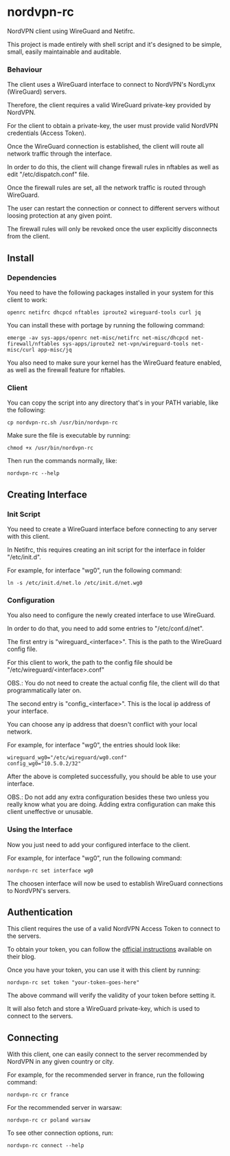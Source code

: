 # nordvpn-rc

NordVPN client using WireGuard and Netifrc.

This project is made entirely with shell script and it's designed to be simple, small, easily maintainable and auditable. 

### Behaviour

The client uses a WireGuard interface to connect to NordVPN's NordLynx (WireGuard) servers.

Therefore, the client requires a valid WireGuard private-key provided by NordVPN.

For the client to obtain a private-key, the user must provide valid NordVPN credentials (Access Token).

Once the WireGuard connection is established, the client will route all network traffic through the interface.

In order to do this, the client will change firewall rules in nftables as well as edit "/etc/dispatch.conf" file.

Once the firewall rules are set, all the network traffic is routed through WireGuard.

The user can restart the connection or connect to different servers without loosing protection at any given point.

The firewall rules will only be revoked once the user explicitly disconnects from the client.

## Install

### Dependencies

You need to have the following packages installed in your system for this client to work:

```
openrc netifrc dhcpcd nftables iproute2 wireguard-tools curl jq
```

You can install these with portage by running the following command:

```
emerge -av sys-apps/openrc net-misc/netifrc net-misc/dhcpcd net-firewall/nftables sys-apps/iproute2 net-vpn/wireguard-tools net-misc/curl app-misc/jq
```

You also need to make sure your kernel has the WireGuard feature enabled, as well as the firewall feature for nftables.

### Client

You can copy the script into any directory that's in your PATH variable, like the following:

```
cp nordvpn-rc.sh /usr/bin/nordvpn-rc
```

Make sure the file is executable by running:

```
chmod +x /usr/bin/nordvpn-rc
```

Then run the commands normally, like:

```
nordvpn-rc --help
```

## Creating Interface

### Init Script

You need to create a WireGuard interface before connecting to any server with this client.

In Netifrc, this requires creating an init script for the interface in folder "/etc/init.d".

For example, for interface "wg0", run the following command:

```
ln -s /etc/init.d/net.lo /etc/init.d/net.wg0
```

### Configuration

You also need to configure the newly created interface to use WireGuard.

In order to do that, you need to add some entries to "/etc/conf.d/net".

The first entry is "wireguard_\<interface\>". This is the path to the WireGuard config file.

For this client to work, the path to the config file should be "/etc/wireguard/\<interface\>.conf"

OBS.: You do not need to create the actual config file, the client will do that programmatically later on.

The second entry is "config_\<interface\>". This is the local ip address of your interface.

You can choose any ip address that doesn't conflict with your local network.

For example, for interface "wg0", the entries should look like:

```
wireguard_wg0="/etc/wireguard/wg0.conf"
config_wg0="10.5.0.2/32"
```

After the above is completed successfully, you should be able to use your interface.

OBS.: Do not add any extra configuration besides these two unless you really know what you are doing. Adding extra configuration can make this client uneffective or unusable.

### Using the Interface

Now you just need to add your configured interface to the client.

For example, for interface "wg0", run the following command:

```
nordvpn-rc set interface wg0
```

The choosen interface will now be used to establish WireGuard connections to NordVPN's servers.

## Authentication

This client requires the use of a valid NordVPN Access Token to connect to the servers.

To obtain your token, you can follow the [official instructions](https://support.nordvpn.com/Connectivity/Linux/1905092252/How-to-log-in-to-NordVPN-on-Linux-with-a-token.htm) available on their blog.

Once you have your token, you can use it with this client by running:

```
nordvpn-rc set token "your-token-goes-here"
```

The above command will verify the validity of your token before setting it.

It will also fetch and store a WireGuard private-key, which is used to connect to the servers.

## Connecting

With this client, one can easily connect to the server recommended by NordVPN in any given country or city.

For example, for the recommended server in france, run the following command:

```
nordvpn-rc cr france
```

For the recommended server in warsaw:

```
nordvpn-rc cr poland warsaw
```

To see other connection options, run:

```
nordvpn-rc connect --help
```

